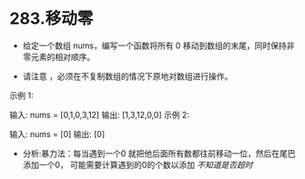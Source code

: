 # 283.移动零
- 给定一个数组 nums，编写一个函数将所有 0 移动到数组的末尾，同时保持非零元素的相对顺序。

- 请注意 ，必须在不复制数组的情况下原地对数组进行操作。

 示例 1:

输入: nums = [0,1,0,3,12]
输出: [1,3,12,0,0]
示例 2:

输入: nums = [0]
输出: [0]

- 分析:暴力法：每当遇到一个0 就把他后面所有数都往前移动一位，然后在尾巴添加一个0， 可能需要计算遇到的0的个数以添加 *不知道是否超时*
